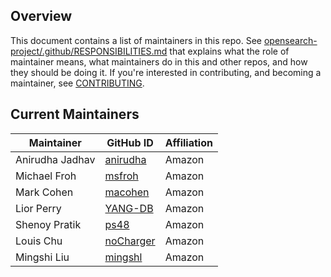 ## Overview

This document contains a list of maintainers in this repo. See [opensearch-project/.github/RESPONSIBILITIES.md](https://github.com/opensearch-project/.github/blob/main/RESPONSIBILITIES.md#maintainer-responsibilities) that explains what the role of maintainer means, what maintainers do in this and other repos, and how they should be doing it. If you're interested in contributing, and becoming a maintainer, see [CONTRIBUTING](CONTRIBUTING.md).

## Current Maintainers

| Maintainer      | GitHub ID                                 | Affiliation |
| --------------- | ----------------------------------------- | ----------- |
| Anirudha Jadhav | [anirudha](https://github.com/anirudha)   | Amazon      |
| Michael Froh    | [msfroh](https://github.com/msfroh)       | Amazon      |
| Mark Cohen      | [macohen](https://github.com/macohen)     | Amazon      |
| Lior Perry      | [YANG-DB](https://github.com/YANG-DB)     | Amazon      |
| Shenoy Pratik   | [ps48](https://github.com/ps48)           | Amazon      |
| Louis Chu       | [noCharger](https://github.com/noCharger) | Amazon      |
| Mingshi Liu     | [mingshl](https://github.com/mingshl)     | Amazon      |

